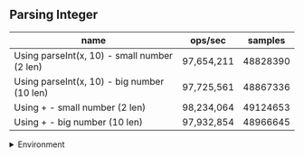 ## Parsing Integer

|name|ops/sec|samples|
|-|-|-|
|Using parseInt(x, 10) - small number (2 len)|97,654,211|48828390|
|Using parseInt(x, 10) - big number (10 len)|97,725,561|48867336|
|Using + - small number (2 len)|98,234,064|49124653|
|Using + - big number (10 len)|97,932,854|48966645|


<details>
<summary>Environment</summary>

* __Machine:__ linux x64 | 4 vCPUs | 7.6GB Mem
* __Run:__ Fri Oct 17 2025 16:36:24 GMT+0000 (Coordinated Universal Time)
* __Node:__ `v22.0.0`
</details>

<!--
{"environment":{"platform":"linux","arch":"x64","cpus":4,"totalMemory":7.59783935546875},"benchmarks":[{"name":"Using parseInt(x, 10) - small number (2 len)","samples":48828390,"opsSec":97654211.69423243},{"name":"Using parseInt(x, 10) - big number (10 len)","samples":48867336,"opsSec":97725561.6322424},{"name":"Using + - small number (2 len)","samples":49124653,"opsSec":98234064.9848176},{"name":"Using + - big number (10 len)","samples":48966645,"opsSec":97932854.00293398}]}-->
